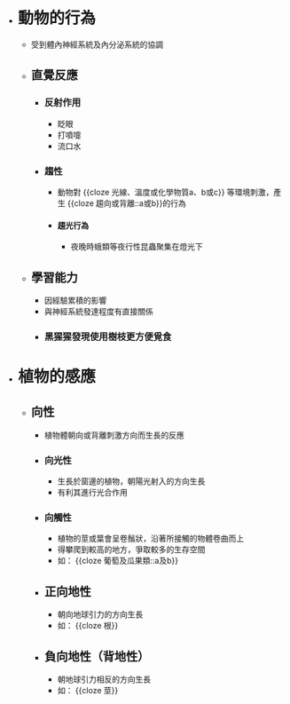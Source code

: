 - # 動物的行為
	- 受到體內神經系統及內分泌系統的協調
	- ## 直覺反應
		- ### 反射作用
			- 眨眼
			- 打噴嚏
			- 流口水
		- ### 趨性
			- 動物對 {{cloze 光線、溫度或化學物質a、b或c}} 等環境刺激，產生 {{cloze 趨向或背離::a或b}}的行為
			- #### 趨光行為
				- 夜晚時蛾類等夜行性昆蟲聚集在燈光下
	- ## 學習能力
		- 因經驗累積的影響
		- 與神經系統發達程度有直接關係
		- ### 黑猩猩發現使用樹枝更方便覓食
- # 植物的感應
	- ## 向性
		- 植物體朝向或背離刺激方向而生長的反應
		- ### 向光性
			- 生長於窗邊的植物，朝陽光射入的方向生長
			- 有利其進行光合作用
		- ### 向觸性
			- 植物的莖或葉會呈卷鬚狀，沿著所接觸的物體卷曲而上
			- 得攀爬到較高的地方，爭取較多的生存空間
			- 如： {{cloze 葡萄及瓜果類::a及b}}
		- ## 正向地性
			- 朝向地球引力的方向生長
			- 如： {{cloze 根}}
		- ## 負向地性（背地性）
			- 朝地球引力相反的方向生長
			- 如： {{cloze 莖}}